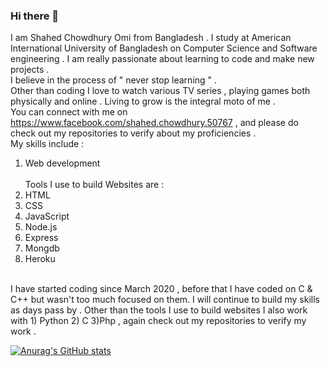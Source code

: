 ### Hi there 👋
I am Shahed Chowdhury Omi from Bangladesh . I study at American International University of Bangladesh on Computer Science and Software engineering . I am really passionate about learning to code and make new projects . <br/>
I believe in the process of " never stop learning " .<br/>
Other than coding I love to watch various TV series , playing games both physically and online . Living to grow is the integral moto of me . <br/>
You can connect with me on https://www.facebook.com/shahed.chowdhury.50767 , and please do check out my repositories to verify about my proficiencies . <br/>
My skills include : <br/>
  1) Web development <br/><br/>
Tools I use to build Websites  are :<br/>
  1) HTML
  2) CSS
  3) JavaScript
  4) Node.js
  5) Express
  6) Mongdb
  7) Heroku
<br/>
I have started coding since March 2020 , before that I have coded on C & C++ but wasn't too much focused on them. I will continue to build my skills as days pass by . 
Other than the tools I use to build websites I also work with 1) Python 2) C 3)Php , again check out my repositories to verify my work .

[![Anurag's GitHub stats](https://github-readme-stats.vercel.app/api?username=Shahed1998)](https://github.com/anuraghazra/github-readme-stats)



